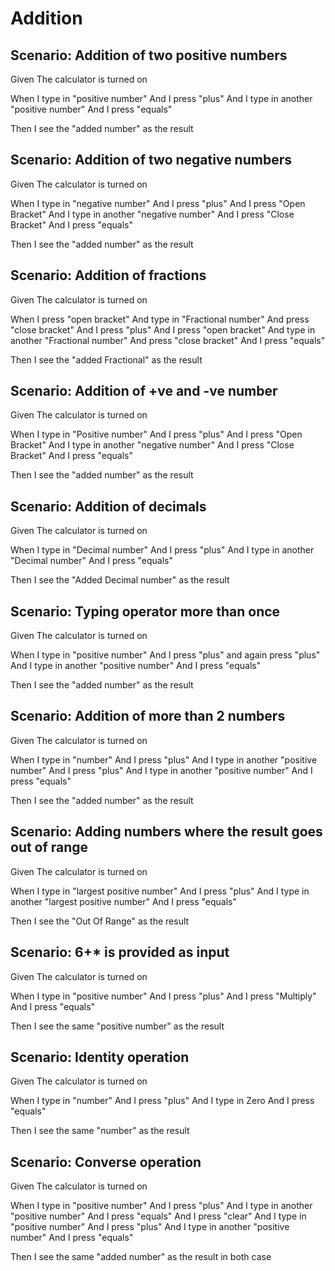 # Addition

## Scenario: Addition of two positive numbers

Given The calculator is turned on

When I type in "positive number"
And I press "plus"
And I type in another "positive number"
And I press "equals"

Then I see the "added number" as the result


## Scenario: Addition of two negative numbers

Given The calculator is turned on

When I type in "negative number"
And I press "plus"
And I press "Open Bracket"
And I type in another "negative number"
And I press "Close Bracket"
And I press "equals"

Then I see the "added number" as the result


## Scenario: Addition of fractions

Given The calculator is turned on

When I press "open bracket"
And type in "Fractional number"
And press "close bracket"
And I press "plus"
And I press "open bracket"
And type in another "Fractional number"
And press "close bracket"
And I press "equals"

Then I see the "added Fractional" as the result


## Scenario: Addition of +ve and -ve number

Given The calculator is turned on

When I type in "Positive number"
And I press "plus"
And I press "Open Bracket"
And I type in another "negative number"
And I press "Close Bracket"
And I press "equals"

Then I see the "added number" as the result


## Scenario: Addition of decimals

Given The calculator is turned on

When I type in "Decimal number"
And I press "plus"
And I type in another "Decimal number" 
And I press "equals"

Then I see the "Added Decimal number" as the result


## Scenario: Typing operator more than once

Given The calculator is turned on

When I type in "positive number"
And I press "plus" and again press "plus"
And I type in another "positive number"
And I press "equals"

Then I see the "added number" as the result

 
## Scenario: Addition of more than 2 numbers

Given The calculator is turned on

When I type in "number"
And I press "plus"
And I type in another "positive number"
And I press "plus"
And I type in another "positive number"
And I press "equals"

Then I see the "added number" as the result
 
 
## Scenario: Adding numbers where the result goes out of range

Given The calculator is turned on

When I type in "largest positive number"
And I press "plus"
And I type in another "largest positive number"
And I press "equals"

Then I see the "Out Of Range" as the result


## Scenario: 6+* is provided as input

Given The calculator is turned on

When I type in "positive number"
And I press "plus"
And I press "Multiply"
And I press "equals"

Then I see the same "positive number" as the result


## Scenario: Identity operation

Given The calculator is turned on

When I type in "number"
And I press "plus"
And I type in Zero
And I press "equals"

Then I see the same "number" as the result


## Scenario: Converse operation

Given The calculator is turned on

When I type in "positive number"
And I press "plus"
And I type in another "positive number"
And I press "equals"
And I press "clear"
And I type in "positive number"
And I press "plus"
And I type in another "positive number"
And I press "equals"

Then I see the same "added number" as the result in both case
